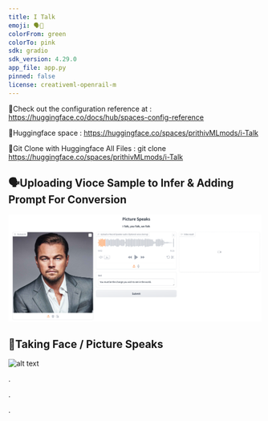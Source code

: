 ```yaml
---
title: I Talk
emoji: 🗣️🦜
colorFrom: green
colorTo: pink
sdk: gradio
sdk_version: 4.29.0
app_file: app.py
pinned: false
license: creativeml-openrail-m
---
```



🚀Check out the configuration reference at : https://huggingface.co/docs/hub/spaces-config-reference

🚀Huggingface space : https://huggingface.co/spaces/prithivMLmods/i-Talk

🚀Git Clone with Huggingface All Files : git clone https://huggingface.co/spaces/prithivMLmods/i-Talk

## 🗣️Uploading Vioce Sample to Infer & Adding Prompt For Conversion

![alt text](assets/cc1.png)

## 🫙Taking Face / Picture Speaks

![alt text](assets/ps1.gif)

.

.

.

